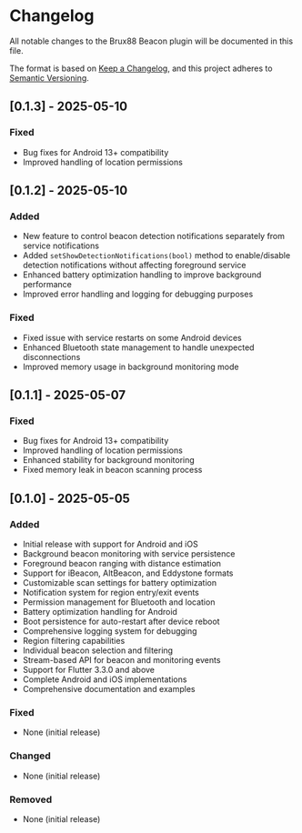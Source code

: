 # Changelog

All notable changes to the Brux88 Beacon plugin will be documented in this file.

The format is based on [Keep a Changelog](https://keepachangelog.com/en/1.0.0/),
and this project adheres to [Semantic Versioning](https://semver.org/spec/v2.0.0.html).

## [0.1.3] - 2025-05-10

### Fixed
- Bug fixes for Android 13+ compatibility
- Improved handling of location permissions



## [0.1.2] - 2025-05-10

### Added
- New feature to control beacon detection notifications separately from service notifications
- Added `setShowDetectionNotifications(bool)` method to enable/disable detection notifications without affecting foreground service
- Enhanced battery optimization handling to improve background performance
- Improved error handling and logging for debugging purposes

### Fixed
- Fixed issue with service restarts on some Android devices
- Enhanced Bluetooth state management to handle unexpected disconnections
- Improved memory usage in background monitoring mode

## [0.1.1] - 2025-05-07

### Fixed
- Bug fixes for Android 13+ compatibility
- Improved handling of location permissions
- Enhanced stability for background monitoring
- Fixed memory leak in beacon scanning process

## [0.1.0] - 2025-05-05

### Added
- Initial release with support for Android and iOS
- Background beacon monitoring with service persistence
- Foreground beacon ranging with distance estimation
- Support for iBeacon, AltBeacon, and Eddystone formats
- Customizable scan settings for battery optimization
- Notification system for region entry/exit events
- Permission management for Bluetooth and location
- Battery optimization handling for Android
- Boot persistence for auto-restart after device reboot
- Comprehensive logging system for debugging
- Region filtering capabilities
- Individual beacon selection and filtering
- Stream-based API for beacon and monitoring events
- Support for Flutter 3.3.0 and above
- Complete Android and iOS implementations
- Comprehensive documentation and examples

### Fixed
- None (initial release)

### Changed
- None (initial release)

### Removed
- None (initial release)